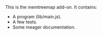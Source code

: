 This is the memtreemap add-on.  It contains:

* A program (lib/main.js).
* A few tests.
* Some meager documentation.

